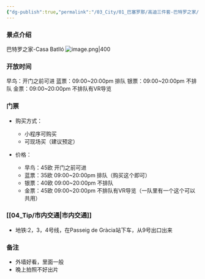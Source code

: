 ```yaml
---
{"dg-publish":true,"permalink":"/03_City/01_巴塞罗那/高迪三件套-巴特罗之家/","dgPassFrontmatter":true}
---
```


### 景点介绍
巴特罗之家-Casa Batlló
![image.png|400](https://obsidan-1314364309.cos.ap-beijing.myqcloud.com/obsidan/20250303030100792.png)



### 开放时间
早鸟：开门之前可进
蓝票：09:00~20:00pm 排队
银票：09:00~20:00pm 不排队
金票：09:00~20:00pm 不排队有VR导览

### 门票
+ 购买方式：
	+ 小程序可购买
	+ 可现场买（建议预定）

+ 价格：
	+ 早鸟：45欧 开门之前可进
	+ 蓝票：35欧 09:00~20:00pm 排队（购买这个即可）
	+ 银票：40欧 09:00~20:00pm 不排队
	+ 金票：45欧 09:00~20:00pm 不排队有VR导览（一队里有一个这个可以共用）
###  [[04_Tip/市内交通\|市内交通]]
+ 地铁:2，3，4号线，在Passeig de Gràcia站下车，从9号出口出来

### 备注
+ 外墙好看，里面一般
+ 晚上拍照不好出片
